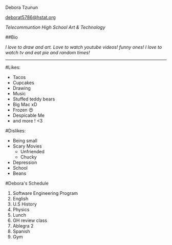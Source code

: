 Debora Tzunun

deborat5786@hstat.org

_Telecommuntion High School Art & Technology_

##Bio

_I love to draw and art. Love to watch youtube videos! funny ones! I love to watch tv and eat pie and random times!_ 

-------------------------------------------------------


#Likes:
* Tacos
* Cupcakes
* Drawing
* Music 
* Stuffed teddy bears 
* Big Mac xD 
* Frozen :heart_eyes:
* Despicable Me 
* and more ! <3 

#Dislikes: 
* Being small
* Scary Movies
  * Unfriended 
  * Chucky
* Depression 
* School
* Beans

#Debora's Schedule
1. Software Engineering Program
2. English 
3. U.S History
4. Physics 
5. Lunch 
6. GH review class
7. Ablegra 2 
8. Spanish 
9. Gym 